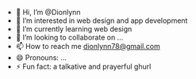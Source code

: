 - 👋 Hi, I’m @Dionlynn
- 👀 I’m interested in web design and app development
- 🌱 I’m currently learning web design
- 💞️ I’m looking to collaborate on ...
- 📫 How to reach me dionlynn78@gmail.com 
- 😄 Pronouns: ...
- ⚡ Fun fact: a talkative and prayerful ghurl

<!---
Dionlynn/Dionlynn is a ✨ special ✨ repository because its `README.md` (this file) appears on your GitHub profile.
You can click the Preview link to take a look at your changes.
--->
